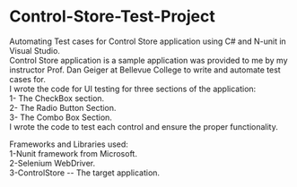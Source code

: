 # Control-Store-Test-Project
Automating Test cases for Control Store application using C# and N-unit in Visual Studio.  
Control Store application is a sample application was provided to me by my instructor Prof. Dan Geiger at Bellevue College to write and automate test cases for.  
I wrote the code for UI testing for three sections of the application:  
1- The CheckBox section.  
2- The Radio Button Section.  
3- The Combo Box Section.  
I wrote the code to test each control and ensure the proper functionality.  

Frameworks and Libraries used:  
1-Nunit framework from Microsoft.  
2-Selenium WebDriver.  
3-ControlStore -- The target application.  



